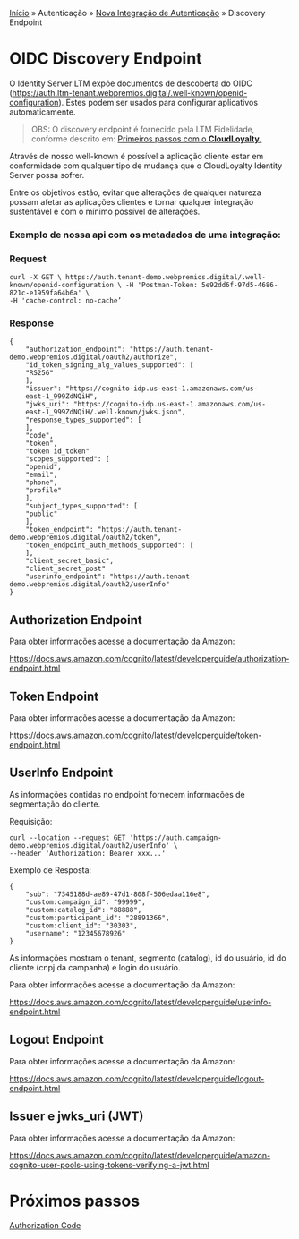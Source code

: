 [Início](/readme.md) &raquo; Autenticação &raquo; [Nova Integração de Autenticação](/auth/cognito/readme.md) &raquo; Discovery Endpoint

# OIDC Discovery Endpoint

O Identity Server LTM expõe documentos de descoberta do OIDC (https://auth.ltm-tenant.webpremios.digital/.well-known/openid-configuration). Estes podem ser usados para configurar aplicativos automaticamente.

> OBS: O discovery endpoint é fornecido pela LTM Fidelidade, conforme descrito em: [Primeiros passos com o **CloudLoyalty.**](/starting.md)

Através de nosso well-known é possível a aplicação cliente estar em conformidade com qualquer tipo de mudança que o CloudLoyalty Identity Server possa sofrer.

Entre os objetivos estão, evitar que alterações de qualquer natureza possam afetar as aplicações clientes e tornar qualquer integração sustentável e com o mínimo possível de alterações.

### Exemplo de nossa api com os metadados de uma integração:

### Request

    curl -X GET \ https://auth.tenant-demo.webpremios.digital/.well-known/openid-configuration \ -H 'Postman-Token: 5e92dd6f-97d5-4686-821c-e1959fa64b6a' \
    -H 'cache-control: no-cache’

### Response

    {
        "authorization_endpoint": "https://auth.tenant-demo.webpremios.digital/oauth2/authorize",
        "id_token_signing_alg_values_supported": [
        "RS256"
        ],
        "issuer": "https://cognito-idp.us-east-1.amazonaws.com/us-
        east-1_999ZdNQiH",
        "jwks_uri": "https://cognito-idp.us-east-1.amazonaws.com/us-
        east-1_999ZdNQiH/.well-known/jwks.json",
        "response_types_supported": [
        ],
        "code",
        "token",
        "token id_token"
        "scopes_supported": [
        "openid",
        "email",
        "phone",
        "profile"
        ],
        "subject_types_supported": [
        "public"
        ],
        "token_endpoint": "https://auth.tenant-demo.webpremios.digital/oauth2/token",
        "token_endpoint_auth_methods_supported": [
        ],
        "client_secret_basic",
        "client_secret_post"
        "userinfo_endpoint": "https://auth.tenant-demo.webpremios.digital/oauth2/userInfo"
    }

## Authorization Endpoint

Para obter informações acesse a documentação da Amazon:

https://docs.aws.amazon.com/cognito/latest/developerguide/authorization-endpoint.html

## Token Endpoint

Para obter informações acesse a documentação da Amazon:

https://docs.aws.amazon.com/cognito/latest/developerguide/token-endpoint.html

## UserInfo Endpoint

As informações contidas no endpoint fornecem informações de segmentação do cliente.

Requisição:

    curl --location --request GET 'https://auth.campaign-demo.webpremios.digital/oauth2/userInfo' \
    --header 'Authorization: Bearer xxx...'

Exemplo de Resposta:

    {
        "sub": "7345188d-ae89-47d1-808f-506edaa116e8",
        "custom:campaign_id": "99999",
        "custom:catalog_id": "88888",
        "custom:participant_id": "28891366",
        "custom:client_id": "30303",
        "username": "12345678926"
    }

As informações mostram o tenant, segmento (catalog), id do usuário, id do cliente (cnpj da campanha) e login do usuário.

Para obter informações acesse a documentação da Amazon:

https://docs.aws.amazon.com/cognito/latest/developerguide/userinfo-endpoint.html

## Logout Endpoint

Para obter informações acesse a documentação da Amazon:

https://docs.aws.amazon.com/cognito/latest/developerguide/logout-endpoint.html

## Issuer e jwks_uri (JWT)

Para obter informações acesse a documentação da Amazon:

https://docs.aws.amazon.com/cognito/latest/developerguide/amazon-cognito-user-pools-using-tokens-verifying-a-jwt.html

# Próximos passos

[Authorization Code](/auth/cognito/authorization_code.md)
